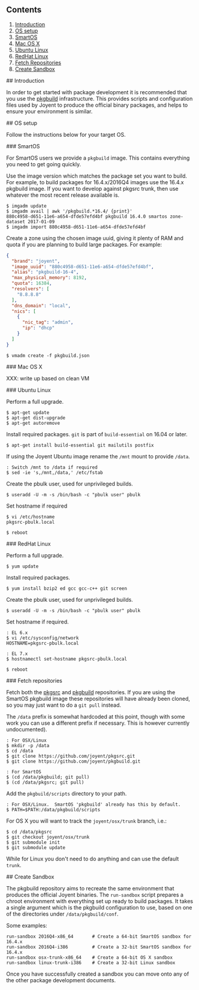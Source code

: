 ## Contents

1. <a href="#introduction">Introduction</a>
1. <a href="#os-setup">OS setup</a>
  1. <a href="#os-setup-smartos">SmartOS</a>
  1. <a href="#os-setup-osx">Mac OS X</a>
  1. <a href="#os-setup-ubuntu-linux">Ubuntu Linux</a>
  1. <a href="#os-setup-redhat-linux">RedHat Linux</a>
1. <a href="#fetch-repositories">Fetch Repositories</a>
1. <a href="#create-sandbox">Create Sandbox</a>

<a name="introduction"/>
## Introduction

In order to get started with package development it is recommended that you use
the [pkgbuild](https://github.com/joyent/pkgbuild) infrastructure.  This
provides scripts and configuration files used by Joyent to produce the official
binary packages, and helps to ensure your environment is similar.

<a name="os-setup"/>
## OS setup

Follow the instructions below for your target OS.

<a name="os-setup-smartos"/>
### SmartOS

For SmartOS users we provide a `pkgbuild` image.  This contains everything you
need to get going quickly.

Use the image version which matches the package set you want to build.  For
example, to build packages for 16.4.x/2016Q4 images use the 16.4.x pkgbuild
image.  If you want to develop against pkgsrc trunk, then use whatever the most
recent release available is.

```console
$ imgadm update
$ imgadm avail | awk '/pkgbuild.*16.4/ {print}'
880c4958-d651-11e6-a654-dfde57efd4bf pkgbuild 16.4.0 smartos zone-dataset 2017-01-09
$ imgadm import 880c4958-d651-11e6-a654-dfde57efd4bf
```

Create a zone using the chosen image uuid, giving it plenty of RAM and quota if
you are planning to build large packages.  For example:

```json
{
  "brand": "joyent",
  "image_uuid": "880c4958-d651-11e6-a654-dfde57efd4bf",
  "alias": "pkgbuild-16-4",
  "max_physical_memory": 8192,
  "quota": 16384,
  "resolvers": [
    "8.8.8.8"
  ],
  "dns_domain": "local",
  "nics": [
    {
      "nic_tag": "admin",
      "ip": "dhcp"
    }
  ]
}
```

```console
$ vmadm create -f pkgbuild.json
```

<a name="os-setup-osx"/>
### Mac OS X

XXX: write up based on clean VM

<a name="os-setup-ubuntu-linux"/>
### Ubuntu Linux

Perform a full upgrade.

```console
$ apt-get update
$ apt-get dist-upgrade
$ apt-get autoremove
```

Install required packages.  `git` is part of `build-essential` on 16.04 or later.

```console
$ apt-get install build-essential git mailutils postfix
```

If using the Joyent Ubuntu image rename the `/mnt` mount to provide `/data`.

```console
: Switch /mnt to /data if required
$ sed -ie 's,/mnt,/data,' /etc/fstab
```

Create the pbulk user, used for unprivileged builds.

```console
$ useradd -U -m -s /bin/bash -c "pbulk user" pbulk
```

Set hostname if required

```console
$ vi /etc/hostname
pkgsrc-pbulk.local

$ reboot
```

<a name="os-setup-redhat-linux"/>
### RedHat Linux

Perform a full upgrade.

```console
$ yum update
```

Install required packages.

```console
$ yum install bzip2 ed gcc gcc-c++ git screen
```

Create the pbulk user, used for unprivileged builds.

```console
$ useradd -U -m -s /bin/bash -c "pbulk user" pbulk
```

Set hostname if required.

```console
: EL 6.x
$ vi /etc/sysconfig/network
HOSTNAME=pkgsrc-pbulk.local

: EL 7.x
$ hostnamectl set-hostname pkgsrc-pbulk.local

$ reboot
```

<a name="fetch-repositories"/>
### Fetch repositories

Fetch both the [pkgsrc](https://github.com/joyent/pkgsrc) and
[pkgbuild](https://github.com/joyent/pkgbuild) repositories.  If you are using
the SmartOS pkgbuild image these repositories will have already been cloned, so
you may just want to do a `git pull` instead.

The `/data` prefix is somewhat hardcoded at this point, though with some work
you can use a different prefix if necessary.  This is however currently
undocumented).

```console
: For OSX/Linux
$ mkdir -p /data
$ cd /data
$ git clone https://github.com/joyent/pkgsrc.git
$ git clone https://github.com/joyent/pkgbuild.git

: For SmartOS
$ (cd /data/pkgbuild; git pull)
$ (cd /data/pkgsrc; git pull)
```

Add the `pkgbuild/scripts` directory to your path.

```console
: For OSX/Linux.  SmartOS 'pkgbuild' already has this by default.
$ PATH=$PATH:/data/pkgbuild/scripts
```

For OS X you will want to track the `joyent/osx/trunk` branch, i.e.:

```console
$ cd /data/pkgsrc
$ git checkout joyent/osx/trunk
$ git submodule init
$ git submodule update
```

While for Linux you don't need to do anything and can use the default `trunk`.

<a name="create-sandbox"/>
## Create Sandbox

The pkgbuild repository aims to recreate the same environment that produces the
official Joyent binaries.  The `run-sandbox` script prepares a chroot
environment with everything set up ready to build packages.  It takes a single
argument which is the pkgbuild configuration to use, based on one of the
directories under `/data/pkgbuild/conf`.

Some examples:

```console
run-sandbox 2016Q4-x86_64       # Create a 64-bit SmartOS sandbox for 16.4.x
run-sandbox 2016Q4-i386         # Create a 32-bit SmartOS sandbox for 16.4.x
run-sandbox osx-trunk-x86_64    # Create a 64-bit OS X sandbox
run-sandbox linux-trunk-i386    # Create a 32-bit Linux sandbox
```

Once you have successfully created a sandbox you can move onto any of the other
package development documents.
